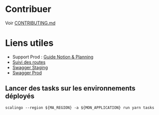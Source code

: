 # Contribuer

Voir [CONTRIBUTING.md](docs/CONTRIBUTING.md)

# Liens utiles

- Support Prod : [Guide Notion & Planning](https://www.notion.so/fabnummas/Support-tech-c71a6222c7c54f8490060413c96471db)
- [Suivi des routes](https://docs.google.com/spreadsheets/d/1B_wcz8itdTZFzeOxE3u8MEcTb95Vc-75PwiiuzbkREs/edit#gid=2092898073)
- [Swagger Staging](https://api.pass-emploi.incubateur.net/documentation/)
- [Swagger Prod](https://api.pass-emploi.beta.gouv.fr/documentation/)

## Lancer des tasks sur les environnements déployés

    scalingo --region ${MA_REGION} -a ${MON_APPLICATION} run yarn tasks
